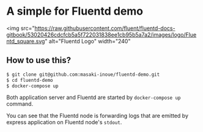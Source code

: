 # A simple for Fluentd demo

<img
  src="https://raw.githubusercontent.com/fluent/fluentd-docs-gitbook/53020426cdcfcb5a5f722031838ee1cb95b5a7a2/images/logo/Fluentd_square.svg"
  alt="Fluentd Logo"
  width="240"
>

## How to use this?

```bash
$ git clone git@github.com:masaki-inoue/fluentd-demo.git
$ cd fluentd-demo
$ docker-compose up
```

Both application server and Fluentd are started by `docker-compose up` command.

You can see that the Fluentd node is forwarding logs that are emitted by express application on Fluentd node's `stdout`.